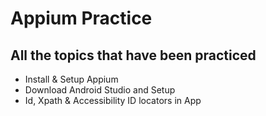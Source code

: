 # **Appium Practice**
## All the topics that have been practiced
- Install & Setup Appium
- Download Android Studio and Setup
-  Id, Xpath & Accessibility ID locators in App


